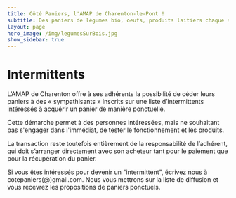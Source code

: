 ```yaml
---
title: Côté Paniers, l'AMAP de Charenton-le-Pont !
subtitle: Des paniers de légumes bio, oeufs, produits laitiers chaque semaine...
layout: page
hero_image: /img/legumesSurBois.jpg
show_sidebar: true
---
```


# Intermittents

L’AMAP de Charenton offre à ses adhérents la possibilité de céder leurs paniers à des « sympathisants » inscrits sur une liste d’intermittents intéressés à acquérir un panier de manière ponctuelle.

Cette démarche permet à des personnes intéressées, mais ne souhaitant pas s'engager dans l'immédiat, de tester le fonctionnement et les produits.

La transaction reste toutefois entièrement de la responsabilité de l’adhérent, qui doit s’arranger directement avec son acheteur tant pour le paiement que pour la récupération du panier.

Si vous êtes intéressés pour devenir un "intermittent", écrivez nous à cotepaniers(@)gmail.com. Nous vous mettrons sur la liste de diffusion et vous recevrez les propositions de paniers ponctuels.

